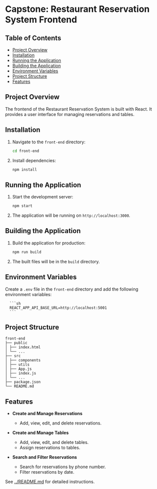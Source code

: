 # Capstone: Restaurant Reservation System Frontend


## Table of Contents
- [Project Overview](#project-overview)
- [Installation](#installation)
- [Running the Application](#running-the-application)
- [Building the Application](#building-the-application)
- [Environment Variables](#environment-variables)
- [Project Structure](#project-structure)
- [Features](#features)

## Project Overview
The frontend of the Restaurant Reservation System is built with React. It provides a user interface for managing reservations and tables.

## Installation

1. Navigate to the `front-end` directory:
    ```sh
    cd front-end
    ```

2. Install dependencies:
    ```sh
    npm install
    ```

## Running the Application

1. Start the development server:
    ```sh
    npm start
    ```

2. The application will be running on `http://localhost:3000`.

## Building the Application

1. Build the application for production:
    ```sh
    npm run build
    ```

2. The built files will be in the `build` directory.

## Environment Variables

Create a `.env` file in the `front-end` directory and add the following environment variables:

      ```sh
      REACT_APP_API_BASE_URL=http://localhost:5001
      ```
## Project Structure

```
front-end
├── public
│ ├── index.html
│ └── ...
├── src
│ ├── components
│ ├── utils
│ ├── App.js
│ ├── index.js
│ └── ...
├── package.json
└── README.md
```

## Features

- **Create and Manage Reservations**
  - Add, view, edit, and delete reservations.
  
- **Create and Manage Tables**
  - Add, view, edit, and delete tables.
  - Assign reservations to tables.

- **Search and Filter Reservations**
  - Search for reservations by phone number.
  - Filter reservations by date.

 
See [../README.md](../README.md) for detailed instructions.
